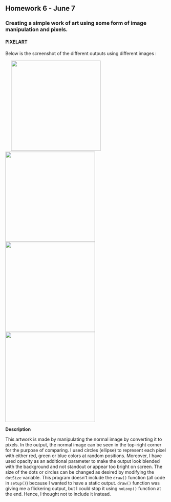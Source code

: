 ## Homework 6 - June 7

###  Creating a simple work of art using some form of image manipulation and pixels.

#### PIXELART

Below is the screenshot of the different outputs using different images :

&emsp; <img src="https://github.com/ronit-singh/Intro_to_IM/blob/main/June%207/screenshot1.jpg" height="280"> <img src="https://github.com/ronit-singh/Intro_to_IM/blob/main/June%207/screenshot3.jpg" height="280"> <img src="https://github.com/ronit-singh/Intro_to_IM/blob/main/June%207/screenshot4.jpg" height="280"> <img src="https://github.com/ronit-singh/Intro_to_IM/blob/main/June%207/screenshot2.jpg" height="280">

**Description**

This artwork is made by manipulating the normal image by converting it to pixels. In the output, the normal image can be seen in the top-right corner for the purpose of comparing. I used circles (ellipse) to represent each pixel with either red, green or blue colors at random positions. Moreover, I have used opacity as an additional parameter to make the output look blended with the background and not standout or appear too bright on screen. The size of the dots or circles can be changed as desired by modifying the ````dotSize```` variable. This program doesn't include the ````draw()```` function (all code in ````setup()````) because I wanted to have a static output. ````draw()```` function was giving me a flickering output, but I could stop it using ````noLoop()```` function at the end. Hence, I thought not to include it instead.




